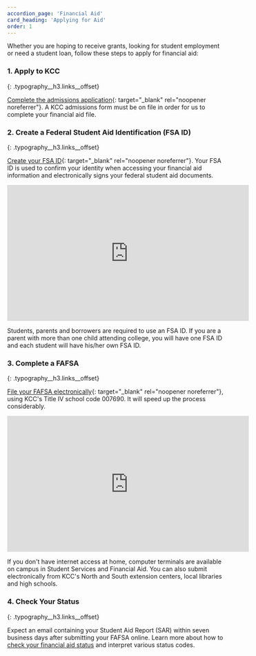 ```yaml
---
accordion_page: 'Financial Aid'
card_heading: 'Applying for Aid'
order: 1
---
```


Whether you are hoping to receive grants, looking for student employment or need a student loan, follow these steps to apply for financial aid:

### 1\. Apply to KCC
{: .typography__h3.links__offset}

[Complete the admissions application](https://kccedu.force.com/portal/TX_SiteLogin?startURL=/portal/TargetX_Base__Portal){: target="_blank" rel="noopener noreferrer"}. A KCC admissions form must be on file in order for us to complete your financial aid file.

### 2\. Create a Federal Student Aid Identification (FSA ID)
{: .typography__h3.links__offset}

[Create your FSA ID](https://studentaid.gov/fsa-id/create-account/launch){: target="_blank" rel="noopener noreferrer"}. Your FSA ID is used to confirm your identity when accessing your financial aid information and electronically signs your federal student aid documents.

<div class="iframe__yt--wrapper mb-3"><iframe width="560" height="315" src="https://www.youtube.com/embed/K7ihhGk8mCY?rel=0" frameborder="0" allow="accelerometer; autoplay; encrypted-media; gyroscope; picture-in-picture" allowfullscreen="" class="iframe__yt"></iframe></div>

Students, parents and borrowers are required to use an FSA ID. If you are a parent with more than one child attending college, you will have one FSA ID and each student will have his/her own FSA ID.

### 3\. Complete a FAFSA
{: .typography__h3.links__offset}

[File your FAFSA electronically](http://www.fafsa.gov/){: target="_blank" rel="noopener noreferrer"}, using KCC's Title IV school code 007690. It will speed up the process considerably.

<div class="iframe__yt--wrapper mb-3"><iframe width="560" height="315" src="https://www.youtube.com/embed/gUis5lityCQ?rel=0" frameborder="0" allow="accelerometer; autoplay; encrypted-media; gyroscope; picture-in-picture" allowfullscreen="" class="iframe__yt"></iframe></div>

If you don't have internet access at home, computer terminals are available on campus in Student Services and Financial Aid. You can also submit electronically from KCC's North and South extension centers, local libraries and high schools.

### 4\. Check Your Status
{: .typography__h3.links__offset}

Expect an email containing your Student Aid Report (SAR) within seven business days after submitting your FAFSA online. Learn more about how to [check your financial aid status](#check-financial-aid-status) and interpret various status codes.​
